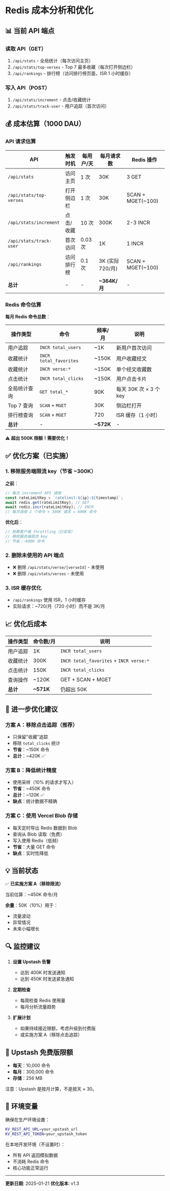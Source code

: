 # Redis 成本分析和优化

## 📊 当前 API 端点

### 读取 API（GET）

1. `/api/stats` - 全局统计（每次访问主页）
2. `/api/stats/top-verses` - Top 7 最多收藏（每次打开侧边栏）
3. `/api/rankings` - 排行榜（访问排行榜页面，ISR 1 小时缓存）

### 写入 API（POST）

1. `/api/stats/increment` - 点击/收藏统计
2. `/api/stats/track-user` - 用户追踪（首次访问）

## 💰 成本估算（1000 DAU）

### API 请求估算

| API                     | 触发时机   | 每用户/天 | 每月请求数       | Redis 操作        |
| ----------------------- | ---------- | --------- | ---------------- | ----------------- |
| `/api/stats`            | 访问主页   | 1 次      | 30K              | 3 GET             |
| `/api/stats/top-verses` | 打开侧边栏 | 1 次      | 30K              | SCAN + MGET(~100) |
| `/api/stats/increment`  | 点击/收藏  | 10 次     | 300K             | 2-3 INCR          |
| `/api/stats/track-user` | 首次访问   | 0.03 次   | 1K               | 1 INCR            |
| `/api/rankings`         | 访问排行榜 | 0.1 次    | 3K (实际 720/月) | SCAN + MGET(~100) |
| **总计**                | -          | -         | **~364K/月**     | -                 |

### Redis 命令估算

**每月 Redis 命令总数**：

| 操作类型     | 命令                   | 频率/月   | 说明                   |
| ------------ | ---------------------- | --------- | ---------------------- |
| 用户追踪     | `INCR total_users`     | ~1K       | 新用户首次访问         |
| 收藏统计     | `INCR total_favorites` | ~150K     | 用户收藏经文           |
| 收藏统计     | `INCR verse:*`         | ~150K     | 单个经文收藏数         |
| 点击统计     | `INCR total_clicks`    | ~150K     | 用户点击卡片           |
| 全局统计查询 | `GET total_*`          | 90K       | 每天 30K 次 × 3 个 key |
| Top 7 查询   | `SCAN` + `MGET`        | 30K       | 侧边栏打开             |
| 排行榜查询   | `SCAN` + `MGET`        | 720       | ISR 缓存（1 小时）     |
| **总计**     | -                      | **~572K** | -                      |

⚠️ **超出 500K 限额！需要优化！**

## ✅ 优化方案（已实施）

### 1. 移除服务端限流 key（节省 ~300K）

**之前**：

```typescript
// 每次 increment API 调用
const rateLimitKey = `ratelimit:${ip}:${timestamp}`;
await redis.get(rateLimitKey); // GET
await redis.incr(rateLimitKey); // INCR
// 每次调用 2 个命令 × 300K 请求 = 600K 命令
```

**优化后**：

```typescript
// 依赖客户端 throttling（已实现）
// 移除服务端限流 key
// 节省：~600K 命令
```

### 2. 删除未使用的 API 端点

-   ❌ 删除 `/api/stats/verse/[verseId]` - 未使用
-   ❌ 删除 `/api/stats/verses` - 未使用

### 3. ISR 缓存优化

-   `/api/rankings` 使用 ISR，1 小时缓存
-   实际请求：~720/月（720 小时）而不是 3K/月

## 📈 优化后成本

| 操作类型 | 命令数/月 | 说明                                    |
| -------- | --------- | --------------------------------------- |
| 用户追踪 | 1K        | `INCR total_users`                      |
| 收藏统计 | 300K      | `INCR total_favorites` + `INCR verse:*` |
| 点击统计 | 150K      | `INCR total_clicks`                     |
| 查询操作 | ~120K     | GET + SCAN + MGET                       |
| **总计** | **~571K** | 仍超出 50K                              |

## 🎯 进一步优化建议

### 方案 A：移除点击追踪（推荐）

-   只保留"收藏"追踪
-   移除 `total_clicks` 统计
-   **节省**：~150K 命令
-   **总计**：~420K ✅

### 方案 B：降低统计精度

-   使用采样（10% 的请求才写入）
-   **节省**：~450K 命令
-   **总计**：~120K ✅
-   **缺点**：统计数据不精确

### 方案 C：使用 Vercel Blob 存储

-   每天定时导出 Redis 数据到 Blob
-   查询从 Blob 读取（免费）
-   写入使用 Redis（低频）
-   **节省**：大量 GET 命令
-   **缺点**：实时性降低

## 💡 当前状态

✅ **已实施方案 A（移除限流）**

当前估算：~450K 命令/月

**余量**：50K（10%）用于：

-   流量波动
-   异常情况
-   未来小幅增长

## 🔍 监控建议

1. **设置 Upstash 告警**

    - 达到 400K 时发送通知
    - 达到 450K 时发送紧急通知

2. **定期检查**

    - 每周检查 Redis 使用量
    - 每月分析流量趋势

3. **扩展计划**
    - 如果持续接近限额，考虑升级到付费版
    - 或实施方案 A（移除点击追踪）

## 🚀 Upstash 免费版限额

-   **每天**：10,000 命令
-   **每月**：300,000 命令
-   **存储**：256 MB

注意：Upstash 是按月计算，不是按天 × 30。

## 📝 环境变量

确保在生产环境设置：

```bash
KV_REST_API_URL=your_upstash_url
KV_REST_API_TOKEN=your_upstash_token
```

在本地开发环境（不设置时）：

-   所有 API 返回模拟数据
-   不消耗 Redis 命令
-   核心功能正常运行

---

**更新日期**: 2025-01-21
**优化版本**: v1.3

